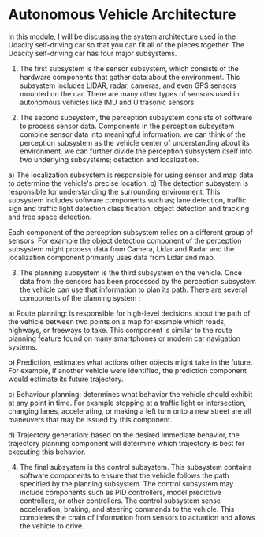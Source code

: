 # Autonomous Vehicle Architecture



In this module, I will be discussing the system architecture used in the Udacity self-driving car so that you can fit all of the pieces together. The Udacity self-driving car has four major subsystems.


1.	The first subsystem is the sensor subsystem, which consists of the hardware components that gather data about the environment. This subsystem includes LIDAR, radar, cameras, and even GPS sensors mounted on the car. There are many other types of sensors used in autonomous vehicles like IMU and Ultrasonic sensors.

2.	The second subsystem, the perception subsystem consists of software to process sensor data. Components in the perception subsystem combine sensor data into meaningful information. we can think of the perception subsystem as the vehicle center of understanding about its environment. we can further divide the perception subsystem itself into two underlying subsystems; detection and localization.


a)	The localization subsystem is responsible for using sensor and map data to determine the vehicle's precise location.
b)	The detection subsystem is responsible for understanding the surrounding environment. This subsystem includes software components such as; lane detection, traffic sign and traffic light detection classification, object detection and tracking and free space detection.

Each component of the perception subsystem relies on a different group of sensors. For example the object detection component of the perception subsystem might process data from Camera, Lidar and Radar and the localization component primarily uses data from Lidar and map.


3.	The planning subsystem is the third subsystem on the vehicle. Once data from the sensors has been processed by the perception subsystem the vehicle can use that information to plan its path. There are several components of the planning system :

a)	Route planning: is responsible for high-level decisions about the path of the vehicle between two points on a map  for example which roads, highways, or freeways to take. This component is similar to the route planning feature found on many smartphones or modern car navigation systems. 

b)	Prediction, estimates what actions other objects might take in the future. For example, if another vehicle were identified, the prediction component would estimate its future trajectory.


c)	Behaviour planning: determines what behavior the vehicle should exhibit at any point in time. For example stopping at a traffic light or intersection, changing lanes, accelerating, or making a left turn onto a new street are all maneuvers that may be issued by this component.

d)	Trajectory generation: based on the desired immediate behavior, the trajectory planning component will determine which trajectory is best for executing this behavior.


4.	The final subsystem is the control subsystem. This subsystem contains software components to ensure that the vehicle follows the path specified by the planning subsystem. The control subsystem may include components such as PID controllers, model predictive controllers, or other controllers. The control subsystem sense acceleration, braking, and steering commands to the vehicle. This completes the chain of information from sensors to actuation and allows the vehicle to drive.


